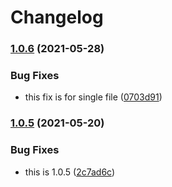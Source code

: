 # Changelog

### [1.0.6](https://www.github.com/goutamp/sample3/compare/v1.0.5...v1.0.6) (2021-05-28)


### Bug Fixes

* this fix is for single file ([0703d91](https://www.github.com/goutamp/sample3/commit/0703d91e45d101b7ee4634f7bffff64ab89173a6))

### [1.0.5](https://www.github.com/goutamp/sample3/compare/v1.0.4...v1.0.5) (2021-05-20)


### Bug Fixes

* this is 1.0.5 ([2c7ad6c](https://www.github.com/goutamp/sample3/commit/2c7ad6c2fdb3eb32ae74fea0356c0b49215b813d))
